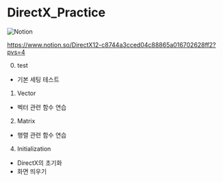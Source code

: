 # DirectX_Practice

![Notion](https://img.shields.io/badge/Notion-%23000000.svg?style=for-the-badge&logo=notion&logoColor=white)

https://www.notion.so/DirectX12-c8744a3cced04c88865a016702628ff2?pvs=4

0. test
 - 기본 세팅 테스트
 
1. Vector
 - 벡터 관련 함수 연습
 
2. Matrix
 - 행렬 관련 함수 연습

4. Initialization
 - DirectX의 초기화
 - 화면 띄우기
